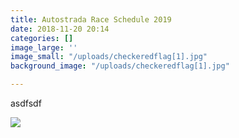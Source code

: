 ```yaml
---
title: Autostrada Race Schedule 2019
date: 2018-11-20 20:14
categories: []
image_large: ''
image_small: "/uploads/checkeredflag[1].jpg"
background_image: "/uploads/checkeredflag[1].jpg"

---
```

asdfsdf

![](https://res.cloudinary.com/wesedholm/image/upload/w_800/v1544392315/2018-12-09_13-20-31_1.jpg)